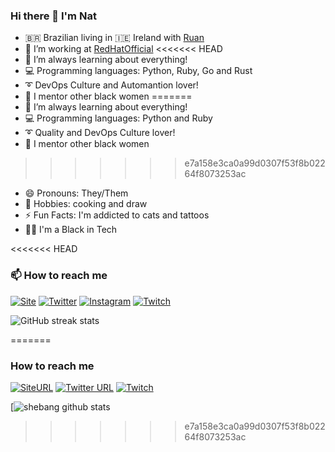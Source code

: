 ### Hi there 👋 I'm Nat

- 🇧🇷 Brazilian living in 🇮🇪 Ireland with [Ruan](https://github.com/ruanLN)
- 🔭 I’m working at [RedHatOfficial](https://github.com/RedHatOfficial)
<<<<<<< HEAD
- 🌱 I’m always learning about everything!
- 💻 Programming languages: Python, Ruby, Go and Rust
- ➰ DevOps Culture and Automantion lover!
- 👯 I mentor other black women
=======
- 🌱 I’m always learning about everything! 
- 💻 Programming languages: Python and Ruby
- ➰ Quality and DevOps Culture lover!
- 👯 I mentor other black women 
>>>>>>> e7a158e3ca0a99d0307f53f8b02264f8073253ac
- 😄 Pronouns: They/Them
- 🍲 Hobbies: cooking and draw
- ⚡ Fun Facts: I'm addicted to cats and tattoos
- ✊🏿 I'm a Black in Tech

<<<<<<< HEAD
### 📫 How to reach me

<a href="https://www.shebangbash.com"><img src="https://img.shields.io/website?color=green&label=Site&style=plastic&url=https%3A%2F%2Fshebangbash.dev%2F" alt="Site"></a>
<a href="https://www.twiter.com/shebangbash"><img src="https://img.shields.io/twitter/url?color=blue&label=Twitter&logoColor=blue&style=plastic&url=https%3A%2F%2Ftwitter.com%2Fshebangbash" alt="Twitter"></a>
<a href="https://www.instagram.com/shebangbash"><img src="https://img.shields.io/badge/Instagram-%23E4405F.svg?&style=flat-square&logo=instagram&logoColor=white" alt="Instagram"></a>
<a href="https://www.twitch.tb/shebangbashb"><img src="https://img.shields.io/twitch/status/shebangbash?style=plastic" alt="Twitch"></a>

![GitHub streak stats](https://github-readme-streak-stats.herokuapp.com/?user=shebangbash)

=======
### How to reach me
[![SiteURL](https://img.shields.io/website?color=green&label=Site&style=plastic&url=https%3A%2F%2Fshebangbash.dev%2F)](https://shebangbash.dev/) 
[![Twitter URL](https://img.shields.io/twitter/url?color=blue&label=Twitter&logoColor=blue&style=plastic&url=https%3A%2F%2Ftwitter.com%2Fshebangbash)](https://twitter.com/shebangbash) 
[![Twitch](https://img.shields.io/twitch/status/shebangbash?style=plastic)](https://www.twitch.tv/shebangbash)



[![shebang github stats](https://github-readme-stats.vercel.app/api?username=shebangbash&show_icons=true&theme=radical)
>>>>>>> e7a158e3ca0a99d0307f53f8b02264f8073253ac
<!--
**shebangbash/shebangbash** is a ✨ _special_ ✨ repository because its `README.md` (this file) appears on your GitHub profile.

Here are some ideas to get you started:

- 🔭 I’m working at @RedHatOfficial
- 🌱 I’m always learning about everything!
- 👯 I’m mentoring other black women
- 🤔 I’m looking for help with ...
- 💬 Ask me about ...
- 📫 How to reach me: www.shebangbash.dev
- 😄 Pronouns: They/Them
- ⚡ Fun fact: ...
-->
